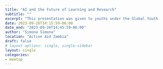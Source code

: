 ```yaml
---
title: "AI and the Future of Learning and Research"
subtitle: ""
excerpt: "This presentation was given to youths under the Global Youth Forum hosted by the Research and Policy Analysis Corner"
date: 2023-09-26T14:15:59-06:00
date_end: "2023-09-26T14:45:59-06:00"
author: "Simona Simona"
location: "Action Aid Zambia"
draft: false
# layout options: single, single-sidebar
layout: single
categories:
- meetup
---
```


